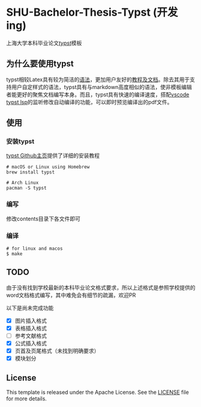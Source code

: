 # SHU-Bachelor-Thesis-Typst (开发ing)
上海大学本科毕业论文[_typst_](https://typst.app/)模板

## 为什么要使用typst
typst相较Latex具有较为简洁的[语法](https://typst.app/docs/reference/syntax/)，更加用户友好的[教程及文档](https://typst.app/docs/tutorial/)。除去其用于支持用户自定样式的语法，typst具有与markdown高度相似的语法，使非模板编辑者能更好的聚焦文档编写本身。而且，typst具有快速的编译速度，搭配[vscode typst lsp](https://marketplace.visualstudio.com/items?itemName=nvarner.typst-lsp)的监听修改自动编译的功能，可以即时预览编译出的pdf文件。

## 使用
### 安装typst
[typst Github主页](https://github.com/typst/typst)提供了详细的安装教程

``` shell
# macOS or Linux using Homebrew
brew install typst

# Arch Linux
pacman -S typst
```

### 编写

修改contents目录下各文件即可 

### 编译

``` shell
# for linux and macos
$ make
```


## TODO
由于没有找到学校最新的本科毕业论文格式要求，所以上述格式是参照学校提供的word文档格式编写，其中难免会有细节的疏漏，欢迎PR

以下是尚未完成功能
- [x]  图片插入格式
- [x]  表格插入格式
- [ ]  参考文献格式
- [x]  公式插入格式
- [x]  页首及页尾格式（未找到明确要求）
- [x]  模块划分

## License
This template is released under the Apache License. See the [LICENSE](./LICENSE) file for more details.